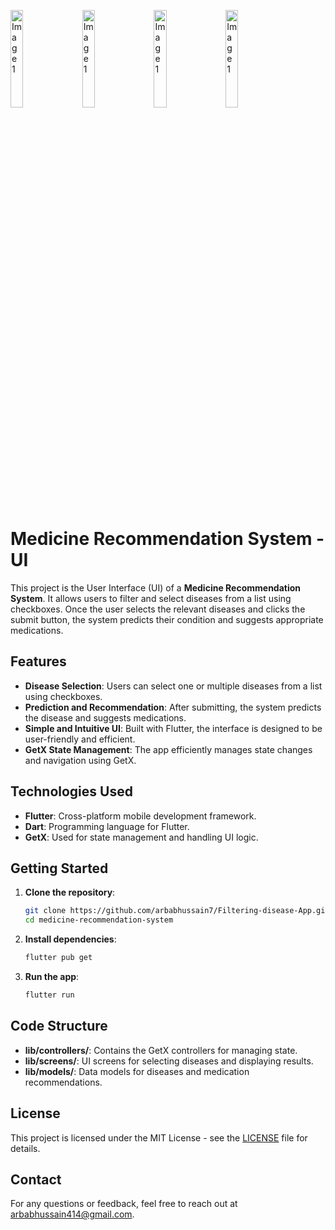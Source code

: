 <p>
<img src="https://github.com/user-attachments/assets/dec23cb1-5f88-49f0-804c-fc14515be14d" alt="Image 1" style="margin-right: 10px; margin-bottom: 10px;" width="20%"> 
 <img src="https://github.com/user-attachments/assets/69e01e5c-3051-46e7-b57c-d47bd6d96af3" alt="Image 1" style="margin-right: 10px; margin-bottom: 10px;" width="20%"> 
 <img src="https://github.com/user-attachments/assets/b4c581e2-bcfb-4a7a-81e5-8b69f7143113" alt="Image 1" style="margin-right: 10px; margin-bottom: 10px;"width="20%"> 
 <img src="https://github.com/user-attachments/assets/c56702c3-6f9a-4004-a37e-f406621ee3e0" alt="Image 1" style="margin-right: 10px; margin-bottom: 10px;"width="20%"> 
  </p>

# Medicine Recommendation System - UI

This project is the User Interface (UI) of a **Medicine Recommendation System**. It allows users to filter and select diseases from a list using checkboxes. Once the user selects the relevant diseases and clicks the submit button, the system predicts their condition and suggests appropriate medications.

## Features

- **Disease Selection**: Users can select one or multiple diseases from a list using checkboxes.
- **Prediction and Recommendation**: After submitting, the system predicts the disease and suggests medications.
- **Simple and Intuitive UI**: Built with Flutter, the interface is designed to be user-friendly and efficient.
- **GetX State Management**: The app efficiently manages state changes and navigation using GetX.

## Technologies Used

- **Flutter**: Cross-platform mobile development framework.
- **Dart**: Programming language for Flutter.
- **GetX**: Used for state management and handling UI logic.

## Getting Started

1. **Clone the repository**:
   ```bash
   git clone https://github.com/arbabhussain7/Filtering-disease-App.git
   cd medicine-recommendation-system
   ```

2. **Install dependencies**:
   ```bash
   flutter pub get
   ```

3. **Run the app**:
   ```bash
   flutter run
   ```

## Code Structure

- **lib/controllers/**: Contains the GetX controllers for managing state.
- **lib/screens/**: UI screens for selecting diseases and displaying results.
- **lib/models/**: Data models for diseases and medication recommendations.

## License

This project is licensed under the MIT License - see the [LICENSE](LICENSE) file for details.

## Contact

For any questions or feedback, feel free to reach out at [arbabhussain414@gmail.com](arbabhussain414@gmail.com).
